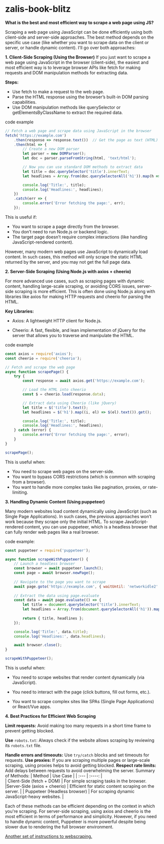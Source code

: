 # zalis-book-blitz

**What is the best and most efficient way to scrape a web page using JS?**


Scraping a web page using JavaScript can be done efficiently using both client-side and server-side approaches. The best method depends on the specific use case (like whether you want to scrape data on the client or server, or handle dynamic content). I'll go over both approaches:

**1. Client-Side Scraping (Using the Browser)**
If you just want to scrape a web page using JavaScript in the browser (client-side), the easiest and most efficient way is to leverage browser APIs like fetch for making requests and DOM manipulation methods for extracting data.

**Steps:**
* Use fetch to make a request to the web page.
* Parse the HTML response using the browser’s built-in DOM parsing capabilities.
* Use DOM manipulation methods like querySelector or getElementsByClassName to extract the required data.

code example
```javascript
// Fetch a web page and scrape data using JavaScript in the browser
fetch('https://example.com')
    .then(response => response.text())  // Get the page as text (HTML)
    .then(html => {
        // Create a new DOM parser
        let parser = new DOMParser();
        let doc = parser.parseFromString(html, 'text/html');

        // Now you can use standard DOM methods to extract data
        let title = doc.querySelector('title').innerText;
        let headlines = Array.from(doc.querySelectorAll('h1')).map(h => h.innerText);

        console.log('Title:', title);
        console.log('Headlines:', headlines);
    })
    .catch(err => {
        console.error('Error fetching the page:', err);
    });
```
This is useful if:

* You want to scrape a page directly from the browser.
* You don’t need to run Node.js or backend logic.
* The target page doesn’t require complex interactions (like handling JavaScript-rendered content).

However, many modern web pages use JavaScript to dynamically load content. In such cases, this method will only scrape the static HTML returned by the server, and you may not get the full page data.

**2. Server-Side Scraping (Using Node.js with axios + cheerio)**

For more advanced use cases, such as scraping pages with dynamic content, handling large-scale scraping, or avoiding CORS issues, server-side scraping is more efficient. This is often done using Node.js along with libraries like axios for making HTTP requests and cheerio for parsing the HTML.

**Key Libraries:**
* Axios: A lightweight HTTP client for Node.js.

* Cheerio: A fast, flexible, and lean implementation of jQuery for the server that allows you to traverse and manipulate the HTML.

code example

```javascript
const axios = require('axios');
const cheerio = require('cheerio');

// Fetch and scrape the web page
async function scrapePage() {
    try {
        const response = await axios.get('https://example.com');

        // Load the HTML into cheerio
        const $ = cheerio.load(response.data);

        // Extract data using Cheerio (like jQuery)
        let title = $('title').text();
        let headlines = $('h1').map((i, el) => $(el).text()).get();

        console.log('Title:', title);
        console.log('Headlines:', headlines);
    } catch (error) {
        console.error('Error fetching the page:', error);
    }
}

scrapePage();
```
This is useful when:

* You need to scrape web pages on the server-side.
* You want to bypass CORS restrictions (which is common with scraping from a browser).
* You want to handle more complex tasks like pagination, proxies, or rate-limiting.

**3. Handling Dynamic Content (Using puppeteer)**

Many modern websites load content dynamically using JavaScript (such as Single Page Applications). In such cases, the previous approaches won’t work because they scrape only the initial HTML. To scrape JavaScript-rendered content, you can use puppeteer, which is a headless browser that can fully render web pages like a real browser.

code example:

``` javascript
const puppeteer = require('puppeteer');

async function scrapeWithPuppeteer() {
    // Launch a headless browser
    const browser = await puppeteer.launch();
    const page = await browser.newPage();
    
    // Navigate to the page you want to scrape
    await page.goto('https://example.com', { waitUntil: 'networkidle2' });
    
    // Extract the data using page.evaluate
    const data = await page.evaluate(() => {
        let title = document.querySelector('title').innerText;
        let headlines = Array.from(document.querySelectorAll('h1')).map(h => h.innerText);
        
        return { title, headlines };
    });

    console.log('Title:', data.title);
    console.log('Headlines:', data.headlines);

    await browser.close();
}

scrapeWithPuppeteer();
```
This is useful when:

* You need to scrape websites that render content dynamically (via JavaScript).

* You need to interact with the page (click buttons, fill out forms, etc.).

* You want to scrape complex sites like SPAs (Single Page Applications) or React/Vue apps.


**4. Best Practices for Efficient Web Scraping**

**Limit requests:** Avoid making too many requests in a short time frame to prevent getting blocked.

**Use** ```robots.txt```: Always check if the website allows scraping by reviewing its ```robots.txt``` file.

**Handle errors and timeouts:** Use ```try/catch``` blocks and set timeouts for requests.
**Use proxies:** If you are scraping multiple pages or large-scale scraping, using proxies helps to avoid getting blocked.
**Respect rate limits:** Add delays between requests to avoid overwhelming the server.
Summary of Methods:
| Method      | Use Case |
| :---        |    :----:   |  
| Client-Side (fetch + DOM)      | For simple scraping tasks in the browser.
|Server-Side (axios + cheerio)        | Efficient for static content scraping on the server.  |
|  Puppeteer (Headless browser) | 	For scraping dynamic JavaScript-heavy websites.        | 
	


Each of these methods can be efficient depending on the context in which you're scraping. For server-side scraping, using axios and cheerio is the most efficient in terms of performance and simplicity. However, if you need to handle dynamic content, Puppeteer is more powerful despite being slower due to rendering the full browser environment.

[Another set of instructions to webscraping.](https://www.freecodecamp.org/news/web-scraping-in-javascript-with-puppeteer/)






